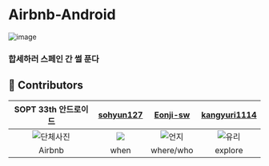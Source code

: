 # Airbnb-Android

![image](https://github.com/DO-SOPT-APP3-Airbnb/Airbnb-Android/assets/98076050/12cd4f62-8a21-4fae-b34e-16e4b7e4052a)

### 합세하러 스페인 간 썰 푼다


## 📌 Contributors

| SOPT 33th 안드로이드 | [sohyun127](https://github.com/sohyun127)  | [Eonji-sw](https://github.com/Eonji-sw) | [kangyuri1114](https://github.com/kangyuri1114) |
|:------------------------------------:|:------------------------------------:|:-------------------------:|:------------------------------:|
| ![단체사진]() | ![](소현) | ![언지](https://github.com/DO-SOPT-APP3-Airbnb/Airbnb-Android/assets/98076050/f81a41e5-697b-403d-8c25-5beddcc1bfdc) | ![유리](https://github.com/DO-SOPT-APP3-Airbnb/Airbnb-Android/assets/98076050/a5912509-64fb-4032-a2d2-66db3f498c5d)
| Airbnb |     when         |         where/who          |        explore        |

